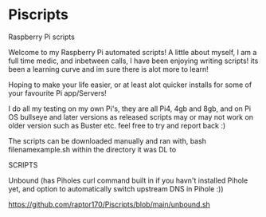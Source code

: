 # Piscripts
Raspberry Pi scripts

Welcome to my Raspberry Pi automated scripts!
A little about myself, I am a full time medic, and inbetween calls, I have been enjoying writing scripts! 
its been a learning curve and im sure there is alot more to learn! 

Hoping to make your life easier, or at least alot quicker installs for some of your favourite Pi app/Servers!

I do all my testing on my own Pi's, they are all Pi4, 4gb and 8gb, and on Pi OS bullseye and later versions as released
scripts may or may not work on older version such as Buster etc. feel free to try and report back :)


The scripts can be downloaded manually and ran with, bash filenamexample.sh within the directory it was DL to


SCRIPTS

Unbound (has Piholes curl command built in if you havn't installed Pihole yet, and option to automatically switch upstream DNS in Pihole :))

https://github.com/raptor170/Piscripts/blob/main/unbound.sh

